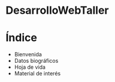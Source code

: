 # DesarrolloWebTaller

# Índice
- Bienvenida
- Datos biográficos
- Hoja de vida
- Material de interés
